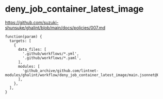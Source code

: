 # deny_job_container_latest_image

https://github.com/suzuki-shunsuke/ghalint/blob/main/docs/policies/007.md

```jsonnet
function(param) {
  targets: [
    {
      data_files: [
        '.github/workflows/*.yml',
        '.github/workflows/*.yaml',
      ],
      modules: [
        'github_archive/github.com/lintnet-modules/ghalint/workflow/deny_job_container_latest_image/main.jsonnet@0f350f659c7c64c7398249ea0fc23d1cec45c12a:v0.2.0',
      ],
    },
  ],
}
```
